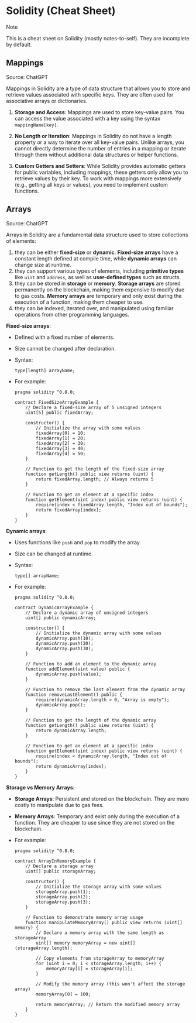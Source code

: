 # Solidity (Cheat Sheet)

> [!NOTE]  
> This is a cheat sheet on Solidity (mostly notes-to-self). They are incomplete by default.

## Mappings

Source: ChatGPT

Mappings in Solidity are a type of data structure that allows you to store and retrieve values
associated with specific keys. They are often used for associative arrays or dictionaries.

1. **Storage and Access**: Mappings are used to store key-value pairs. You can access the value
   associated with a key using the syntax `mappingName[key]`.

1. **No Length or Iteration**: Mappings in Solidity do not have a length property or a way to
   iterate over all key-value pairs. Unlike arrays, you cannot directly determine the number of
   entries in a mapping or iterate through them without additional data structures or helper
   functions.

1. **Custom Getters and Setters**: While Solidity provides automatic getters for public variables,
   including mappings, these getters only allow you to retrieve values by their key. To work with
   mappings more extensively (e.g., getting all keys or values), you need to implement custom
   functions.

## Arrays

Source: ChatGPT

Arrays in Solidity are a fundamental data structure used to store collections of elements:

1.  they can be either **fixed-size** or **dynamic**. **Fixed-size arrays** have a constant length
    defined at compile time, while **dynamic arrays** can change size at runtime.
1.  they can support various types of elements, including **primitive types** like `uint` and `address`,
    as well as **user-defined types** such as structs.
1.  they can be stored in **storage** or **memory**. **Storage arrays** are stored permanently on the
    blockchain, making them expensive to modify due to gas costs. **Memory arrays** are temporary
    and only exist during the execution of a function, making them cheaper to use.
1.  they can be indexed, iterated over, and manipulated using familiar operations from other
    programming languages.

**Fixed-size arrays**:

- Defined with a fixed number of elements.
- Size cannot be changed after declaration.
- Syntax:

  ```sol
  type[length] arrayName;
  ```

- For example:

  ```solidity
  pragma solidity ^0.8.0;

  contract FixedSizeArrayExample {
      // Declare a fixed-size array of 5 unsigned integers
      uint[5] public fixedArray;

      constructor() {
          // Initialize the array with some values
          fixedArray[0] = 10;
          fixedArray[1] = 20;
          fixedArray[2] = 30;
          fixedArray[3] = 40;
          fixedArray[4] = 50;
      }

      // Function to get the length of the fixed-size array
      function getLength() public view returns (uint) {
          return fixedArray.length; // Always returns 5
      }

      // Function to get an element at a specific index
      function getElement(uint index) public view returns (uint) {
          require(index < fixedArray.length, "Index out of bounds");
          return fixedArray[index];
      }
  }
  ```

**Dynamic arrays**:

- Uses functions like `push` and `pop` to modify the array.
- Size can be changed at runtime.
- Syntax:

  ```sol
  type[] arrayName;
  ```

- For example:

  ```solidity
  pragma solidity ^0.8.0;

  contract DynamicArrayExample {
      // Declare a dynamic array of unsigned integers
      uint[] public dynamicArray;

      constructor() {
          // Initialize the dynamic array with some values
          dynamicArray.push(10);
          dynamicArray.push(20);
          dynamicArray.push(30);
      }

      // Function to add an element to the dynamic array
      function addElement(uint value) public {
          dynamicArray.push(value);
      }

      // Function to remove the last element from the dynamic array
      function removeLastElement() public {
          require(dynamicArray.length > 0, "Array is empty");
          dynamicArray.pop();
      }

      // Function to get the length of the dynamic array
      function getLength() public view returns (uint) {
          return dynamicArray.length;
      }

      // Function to get an element at a specific index
      function getElement(uint index) public view returns (uint) {
          require(index < dynamicArray.length, "Index out of bounds");
          return dynamicArray[index];
      }
  }
  ```

**Storage vs Memory Arrays**:

- **Storage Arrays**: Persistent and stored on the blockchain. They are more costly to manipulate
  due to gas fees.
- **Memory Arrays**: Temporary and exist only during the execution of a function. They are cheaper
  to use since they are not stored on the blockchain.

- For example:

  ```solidity
  pragma solidity ^0.8.0;

  contract ArrayInMemoryExample {
      // Declare a storage array
      uint[] public storageArray;

      constructor() {
          // Initialize the storage array with some values
          storageArray.push(1);
          storageArray.push(2);
          storageArray.push(3);
      }

      // Function to demonstrate memory array usage
      function manipulateMemoryArray() public view returns (uint[] memory) {
          // Declare a memory array with the same length as storageArray
          uint[] memory memoryArray = new uint[](storageArray.length);

          // Copy elements from storageArray to memoryArray
          for (uint i = 0; i < storageArray.length; i++) {
              memoryArray[i] = storageArray[i];
          }

          // Modify the memory array (this won't affect the storage array)
          memoryArray[0] = 100;

          return memoryArray; // Return the modified memory array
      }
  }
  ```
